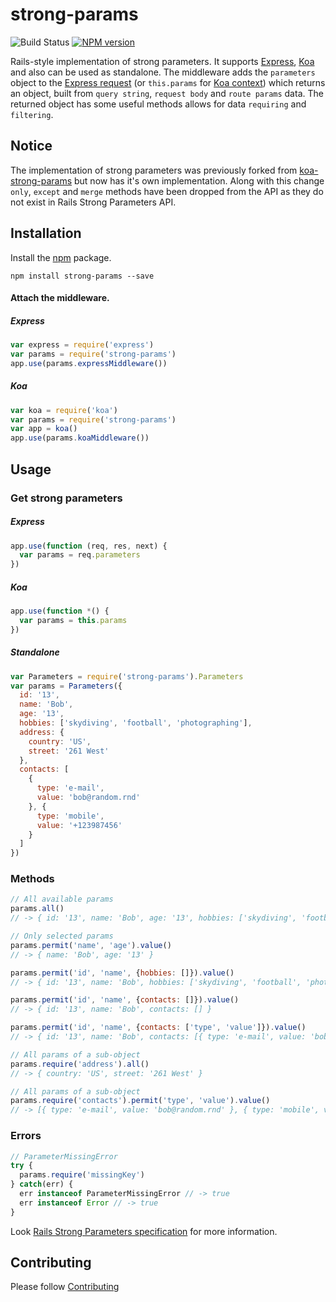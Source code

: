 # strong-params

![Build Status](https://travis-ci.org/ssowonny/strong-params.svg?branch=master)&nbsp;[![NPM version](https://badge.fury.io/js/strong-params.svg)](http://badge.fury.io/js/strong-params)

Rails-style implementation of strong parameters. It supports [Express](http://expressjs.com/), [Koa](https://github.com/koajs/koa) and also can be used as standalone. The middleware adds the `parameters` object to the [Express request](http://expressjs.com/4x/api.html#req) (or `this.params` for [Koa context](http://koajs.com/#context)) which returns an object, built from `query string`, `request body` and `route params` data. The returned object has some useful methods allows for data `requiring` and `filtering`.

## Notice

The implementation of strong parameters was previously forked from [koa-strong-params](https://github.com/xpepermint/koa-strong-params) but now has it's own implementation. Along with this change `only`, `except` and `merge` methods have been dropped from the API as they do not exist in Rails Strong Parameters API.

## Installation

Install the [npm](https://www.npmjs.org/package/strong-params) package.

```
npm install strong-params --save
```

#### Attach the middleware.

##### Express

```js
var express = require('express')
var params = require('strong-params')
app.use(params.expressMiddleware())
```

##### Koa

```js
var koa = require('koa')
var params = require('strong-params')
var app = koa()
app.use(params.koaMiddleware())
```

## Usage

### Get strong parameters

##### Express

```js
app.use(function (req, res, next) {
  var params = req.parameters
})
```

##### Koa

```js
app.use(function *() {
  var params = this.params
})
```

##### Standalone

```js
var Parameters = require('strong-params').Parameters
var params = Parameters({
  id: '13',
  name: 'Bob',
  age: '13',
  hobbies: ['skydiving', 'football', 'photographing'],
  address: {
    country: 'US',
    street: '261 West'
  },
  contacts: [
    {
      type: 'e-mail',
      value: 'bob@random.rnd'
    }, {
      type: 'mobile',
      value: '+123987456'
    }
  ]
})
```

### Methods

```js
// All available params
params.all()
// -> { id: '13', name: 'Bob', age: '13', hobbies: ['skydiving', 'football', 'photographing'], address: { country: 'US', street: '261 West' }, contacts: [{ type: 'e-mail', value: 'bob@random.rnd' }, { type: 'mobile', value: '+123987456' }] }

// Only selected params
params.permit('name', 'age').value()
// -> { name: 'Bob', age: '13' }

params.permit('id', 'name', {hobbies: []}).value()
// -> { id: '13', name: 'Bob', hobbies: ['skydiving', 'football', 'photographing'] }

params.permit('id', 'name', {contacts: []}).value()
// -> { id: '13', name: 'Bob', contacts: [] }

params.permit('id', 'name', {contacts: ['type', 'value']}).value()
// -> { id: '13', name: 'Bob', contacts: [{ type: 'e-mail', value: 'bob@random.rnd' }, { type: 'mobile', value: '+123987456' }] }

// All params of a sub-object
params.require('address').all()
// -> { country: 'US', street: '261 West' }

// All params of a sub-object
params.require('contacts').permit('type', 'value').value()
// -> [{ type: 'e-mail', value: 'bob@random.rnd' }, { type: 'mobile', value: '+123987456' }]
```

### Errors

```js
// ParameterMissingError
try {
  params.require('missingKey')
} catch(err) {
  err instanceof ParameterMissingError // -> true
  err instanceof Error // -> true
}
```

Look [Rails Strong Parameters specification](http://edgeguides.rubyonrails.org/action_controller_overview.html#strong-parameters) for more information.

## Contributing

Please follow [Contributing](./CONTRIBUTING.md)
